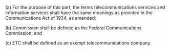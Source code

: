 (a) For the purpose of this part, the terms telecommunications services and information services shall have the same meanings as provided in the Communications Act of 1934, as amended;
              

(b) Commission shall be defined as the Federal Communications Commission; and

(c) ETC shall be defined as an exempt telecommunications company.

